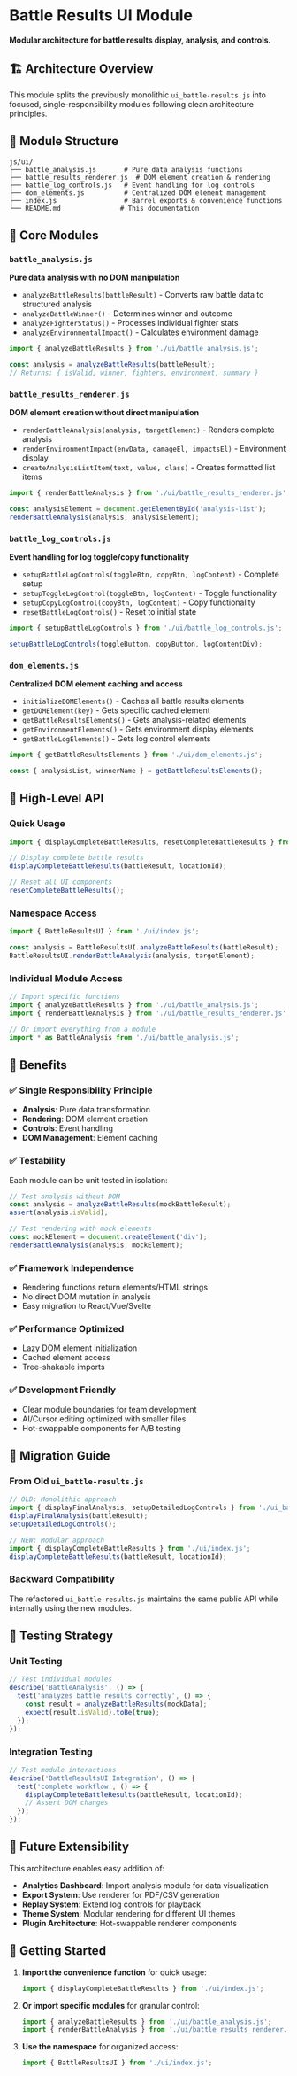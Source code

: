 # Battle Results UI Module

**Modular architecture for battle results display, analysis, and controls.**

## 🏗️ Architecture Overview

This module splits the previously monolithic `ui_battle-results.js` into focused, single-responsibility modules following clean architecture principles.

## 📁 Module Structure

```
js/ui/
├── battle_analysis.js       # Pure data analysis functions
├── battle_results_renderer.js  # DOM element creation & rendering
├── battle_log_controls.js   # Event handling for log controls
├── dom_elements.js          # Centralized DOM element management
├── index.js                 # Barrel exports & convenience functions
└── README.md               # This documentation
```

## 🔧 Core Modules

### `battle_analysis.js`
**Pure data analysis with no DOM manipulation**
- `analyzeBattleResults(battleResult)` - Converts raw battle data to structured analysis
- `analyzeBattleWinner()` - Determines winner and outcome
- `analyzeFighterStatus()` - Processes individual fighter stats
- `analyzeEnvironmentalImpact()` - Calculates environment damage

```javascript
import { analyzeBattleResults } from './ui/battle_analysis.js';

const analysis = analyzeBattleResults(battleResult);
// Returns: { isValid, winner, fighters, environment, summary }
```

### `battle_results_renderer.js`
**DOM element creation without direct manipulation**
- `renderBattleAnalysis(analysis, targetElement)` - Renders complete analysis
- `renderEnvironmentImpact(envData, damageEl, impactsEl)` - Environment display
- `createAnalysisListItem(text, value, class)` - Creates formatted list items

```javascript
import { renderBattleAnalysis } from './ui/battle_results_renderer.js';

const analysisElement = document.getElementById('analysis-list');
renderBattleAnalysis(analysis, analysisElement);
```

### `battle_log_controls.js`
**Event handling for log toggle/copy functionality**
- `setupBattleLogControls(toggleBtn, copyBtn, logContent)` - Complete setup
- `setupToggleLogControl(toggleBtn, logContent)` - Toggle functionality
- `setupCopyLogControl(copyBtn, logContent)` - Copy functionality
- `resetBattleLogControls()` - Reset to initial state

```javascript
import { setupBattleLogControls } from './ui/battle_log_controls.js';

setupBattleLogControls(toggleButton, copyButton, logContentDiv);
```

### `dom_elements.js`
**Centralized DOM element caching and access**
- `initializeDOMElements()` - Caches all battle results elements
- `getDOMElement(key)` - Gets specific cached element
- `getBattleResultsElements()` - Gets analysis-related elements
- `getEnvironmentElements()` - Gets environment display elements
- `getBattleLogElements()` - Gets log control elements

```javascript
import { getBattleResultsElements } from './ui/dom_elements.js';

const { analysisList, winnerName } = getBattleResultsElements();
```

## 🚀 High-Level API

### Quick Usage
```javascript
import { displayCompleteBattleResults, resetCompleteBattleResults } from './ui/index.js';

// Display complete battle results
displayCompleteBattleResults(battleResult, locationId);

// Reset all UI components
resetCompleteBattleResults();
```

### Namespace Access
```javascript
import { BattleResultsUI } from './ui/index.js';

const analysis = BattleResultsUI.analyzeBattleResults(battleResult);
BattleResultsUI.renderBattleAnalysis(analysis, targetElement);
```

### Individual Module Access
```javascript
// Import specific functions
import { analyzeBattleResults } from './ui/battle_analysis.js';
import { renderBattleAnalysis } from './ui/battle_results_renderer.js';

// Or import everything from a module
import * as BattleAnalysis from './ui/battle_analysis.js';
```

## 🎯 Benefits

### ✅ Single Responsibility Principle
- **Analysis**: Pure data transformation
- **Rendering**: DOM element creation
- **Controls**: Event handling
- **DOM Management**: Element caching

### ✅ Testability
Each module can be unit tested in isolation:
```javascript
// Test analysis without DOM
const analysis = analyzeBattleResults(mockBattleResult);
assert(analysis.isValid);

// Test rendering with mock elements
const mockElement = document.createElement('div');
renderBattleAnalysis(analysis, mockElement);
```

### ✅ Framework Independence
- Rendering functions return elements/HTML strings
- No direct DOM mutation in analysis
- Easy migration to React/Vue/Svelte

### ✅ Performance Optimized
- Lazy DOM element initialization
- Cached element access
- Tree-shakable imports

### ✅ Development Friendly
- Clear module boundaries for team development
- AI/Cursor editing optimized with smaller files
- Hot-swappable components for A/B testing

## 🔄 Migration Guide

### From Old `ui_battle-results.js`
```javascript
// OLD: Monolithic approach
import { displayFinalAnalysis, setupDetailedLogControls } from './ui_battle-results.js';
displayFinalAnalysis(battleResult);
setupDetailedLogControls();

// NEW: Modular approach
import { displayCompleteBattleResults } from './ui/index.js';
displayCompleteBattleResults(battleResult, locationId);
```

### Backward Compatibility
The refactored `ui_battle-results.js` maintains the same public API while internally using the new modules.

## 🧪 Testing Strategy

### Unit Testing
```javascript
// Test individual modules
describe('BattleAnalysis', () => {
  test('analyzes battle results correctly', () => {
    const result = analyzeBattleResults(mockData);
    expect(result.isValid).toBe(true);
  });
});
```

### Integration Testing
```javascript
// Test module interactions
describe('BattleResultsUI Integration', () => {
  test('complete workflow', () => {
    displayCompleteBattleResults(battleResult, locationId);
    // Assert DOM changes
  });
});
```

## 🔮 Future Extensibility

This architecture enables easy addition of:
- **Analytics Dashboard**: Import analysis module for data visualization
- **Export System**: Use renderer for PDF/CSV generation
- **Replay System**: Extend log controls for playback
- **Theme System**: Modular rendering for different UI themes
- **Plugin Architecture**: Hot-swappable renderer components

## 🏁 Getting Started

1. **Import the convenience function** for quick usage:
   ```javascript
   import { displayCompleteBattleResults } from './ui/index.js';
   ```

2. **Or import specific modules** for granular control:
   ```javascript
   import { analyzeBattleResults } from './ui/battle_analysis.js';
   import { renderBattleAnalysis } from './ui/battle_results_renderer.js';
   ```

3. **Use the namespace** for organized access:
   ```javascript
   import { BattleResultsUI } from './ui/index.js';
   ``` 